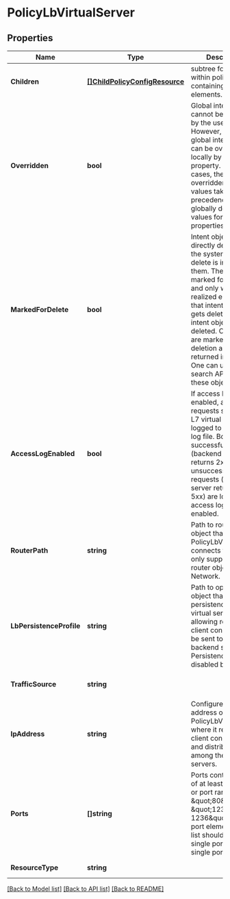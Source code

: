 # PolicyLbVirtualServer

## Properties
Name | Type | Description | Notes
------------ | ------------- | ------------- | -------------
**Children** | [**[]ChildPolicyConfigResource**](ChildPolicyConfigResource.md) | subtree for this type within policy tree containing nested elements.  | [optional] [default to null]
**Overridden** | **bool** | Global intent objects cannot be modified by the user. However, certain global intent objects can be overridden locally by use of this property. In such cases, the overridden local values take precedence over the globally defined values for the properties.  | [optional] [default to false]
**MarkedForDelete** | **bool** | Intent objects are not directly deleted from the system when a delete is invoked on them. They are marked for deletion and only when all the realized entities for that intent object gets deleted, the intent object is deleted. Objects that are marked for deletion are not returned in GET call. One can use the search API to get these objects.  | [optional] [default to false]
**AccessLogEnabled** | **bool** | If access log is enabled, all HTTP requests sent to an L7 virtual server are logged to the access log file. Both successful requests (backend server returns 2xx) and unsuccessful requests (backend server returns 4xx or 5xx) are logged to access log, if enabled.  | [optional] [default to false]
**RouterPath** | **string** | Path to router type object that PolicyLbVirtualServer connects to. The only supported router object is Network.  | [default to null]
**LbPersistenceProfile** | **string** | Path to optional object that enables persistence on a virtual server allowing related client connections to be sent to the same backend server. Persistence is disabled by default.  | [optional] [default to null]
**TrafficSource** | **string** |  | [optional] [default to null]
**IpAddress** | **string** | Configures the IP address of the PolicyLbVirtualServer where it receives all client connections and distributes them among the backend servers.  | [default to null]
**Ports** | **[]string** | Ports contains a list of at least one port or port range such as \&quot;80\&quot;, \&quot;1234-1236\&quot;. Each port element in the list should be a single port or a single port range.  | [default to null]
**ResourceType** | **string** |  | [default to null]

[[Back to Model list]](../README.md#documentation-for-models) [[Back to API list]](../README.md#documentation-for-api-endpoints) [[Back to README]](../README.md)


